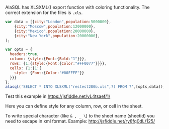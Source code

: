 AlaSQL has XLSXML() export function with coloring functionality. The correct extension for the files is `.xls`.

```js
var data = [{city:"London",population:5000000}, 
    {city:"Moscow",population:12000000},
    {city:"Mexico",population:20000000}, 
    {city:"New York",population:20000000}, 
];

var opts = {
  headers:true, 
  column: {style:{Font:{Bold:"1"}}},
  rows: {1:{style:{Font:{Color:"#FF0077"}}}},
  cells: {1:{1:{
    style: {Font:{Color:"#00FFFF"}}
  }}}
};
alasql('SELECT * INTO XLSXML("restest280b.xls",?) FROM ?',[opts,data]);
```

Test this example in https://jsfiddle.net/vL4tsaef/1/

Here you can define style for any column, row, or cell in the sheet.

To write special character (like `& , _ \`) to the sheet name (sheetid) you need to escape in xml format. Example: http://jsfiddle.net/ry8fq0dL/125/